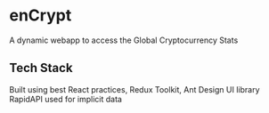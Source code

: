 # enCrypt

A dynamic webapp to access the Global Cryptocurrency Stats

## Tech Stack
Built using best React practices, Redux Toolkit, Ant Design UI library
RapidAPI used for implicit data